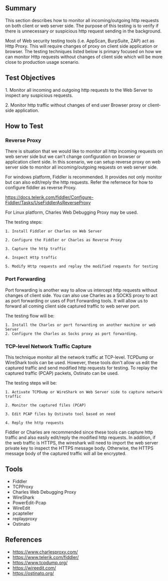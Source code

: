 Summary
-------

This section describes how to monitor all incoming/outgoing http requests on both client or web server side. The purpose of this testing is to verify if there is unnecessary or suspicious http request sending in the background.

Most of Web security testing tools (i.e. AppScan, BurpSuite, ZAP) act as Http Proxy. This will require changes of proxy on client side application or browser. The testing techniques listed below is primary focused on how we can monitor Http requests without changes of client side which will be more close to production usage scenario.

Test Objectives
---------------

1\. Monitor all incoming and outgoing http requests to the Web Server to inspect any suspicious requests.

2\. Monitor http traffic without changes of end user Browser proxy or client-side application.

How to Test
-----------

### Reverse Proxy

There is situation that we would like to monitor all http incoming requests on web server side but we can't change configuration on browser or application client side. In this scenario, we can setup reverse proxy on web server side to monitor all incoming/outgoing requests on web server side.

For windows platform, Fiddler is recommended. It provides not only monitor but can also edit/reply the http requests. Refer the refernece for how to configure fiddler as reverse Proxy.

<https://docs.telerik.com/fiddler/Configure-Fiddler/Tasks/UseFiddlerAsReverseProxy>

For Linux platform, Charles Web Debugging Proxy may be used.

The testing steps:

    1. Install Fiddler or Charles on Web Server

    2. Configure the Fiddler or Charles as Reverse Proxy

    3. Capture the http traffic

    4. Inspect Http traffic

    5. Modify Http requests and replay the modified requests for testing

### Port Forwarding

Port forwarding is another way to allow us intercept http requests without changes of client side. You can also use Charles as a SOCKS proxy to act as port forwarding or uses of Port Forwarding tools. It will allow us to forward all coming client side captured traffic to web server port.

The testing flow will be:

    1. Install the Charles or port forwarding on another machine or web Server
    2. Configure the Charles as Socks proxy as port forwarding. 

### TCP-level Network Traffic Capture

This technique monitor all the network traffic at TCP-level. TCPDump or WireShark tools can be used. However, these tools don't allow us edit the captured traffic and send modified http requests for testing. To replay the captured traffic (PCAP) packets, Ostinato can be used.

The testing steps will be:

    1. Activate TCPDump or WireShark on Web Server side to capture network traffic

    2. Monitor the captured files (PCAP)

    3. Edit PCAP files by Ostinato tool based on need

    4. Reply the http requests

Fiddler or Charles are recommended since these tools can capture http traffic and also easily edit/reply the modified http requests. In addition, if the web traffic is HTTPS, the wireshark will need to import the web server private key to inspect the HTTPS message body. Otherwise, the HTTPS message body of the captured traffic will all be encrypted.

Tools
-----

-   Fiddler
-   TCPProxy
-   Charles Web Debugging Proxy
-   WireShark
-   PowerEdit-Pcap
-   WireEdit
-   pcapteller
-   replayproxy
-   Ostinato

References
----------

-   <https://www.charlesproxy.com/>
-   <https://www.telerik.com/fiddler/>
-   <https://www.tcpdump.org/>
-   <https://wireedit.com/>
-   <https://ostinato.org/>

